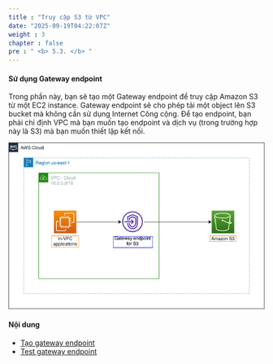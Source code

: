 ```yaml
---
title : "Truy cập S3 từ VPC"
date: "2025-09-19T04:22:07Z"
weight : 3
chapter : false
pre : " <b> 5.3. </b> "
---
```


#### Sử dụng Gateway endpoint

Trong phần này, bạn sẽ tạo một Gateway endpoint để truy cập Amazon S3 từ một EC2 instance. Gateway endpoint sẽ cho phép tải một object lên S3 bucket mà không cần sử dụng Internet Công cộng. Để tạo endpoint, bạn phải chỉ định VPC mà bạn muốn tạo endpoint và dịch vụ (trong trường hợp này là S3) mà bạn muốn thiết lập kết nối.

![overview](/images/5-Workshop/5.3-S3-vpc/diagram2.png)

#### Nội dung

- [Tạo gateway endpoint](3.1-create-gwe/)
- [Test gateway endpoint](3.2-test-gwe/)









